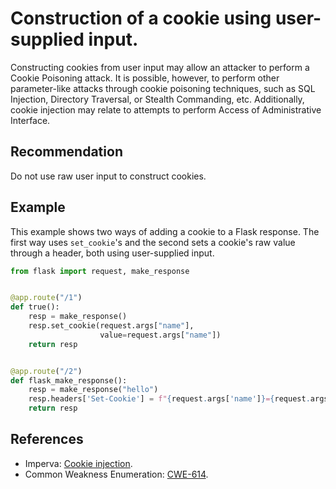 # Construction of a cookie using user-supplied input.
Constructing cookies from user input may allow an attacker to perform a Cookie Poisoning attack. It is possible, however, to perform other parameter-like attacks through cookie poisoning techniques, such as SQL Injection, Directory Traversal, or Stealth Commanding, etc. Additionally, cookie injection may relate to attempts to perform Access of Administrative Interface.


## Recommendation
Do not use raw user input to construct cookies.


## Example
This example shows two ways of adding a cookie to a Flask response. The first way uses `set_cookie`'s and the second sets a cookie's raw value through a header, both using user-supplied input.


```python
from flask import request, make_response


@app.route("/1")
def true():
    resp = make_response()
    resp.set_cookie(request.args["name"],
                    value=request.args["name"])
    return resp


@app.route("/2")
def flask_make_response():
    resp = make_response("hello")
    resp.headers['Set-Cookie'] = f"{request.args['name']}={request.args['name']};"
    return resp

```

## References
* Imperva: [Cookie injection](https://docs.imperva.com/bundle/on-premises-knowledgebase-reference-guide/page/cookie_injection.htm).
* Common Weakness Enumeration: [CWE-614](https://cwe.mitre.org/data/definitions/614.html).
